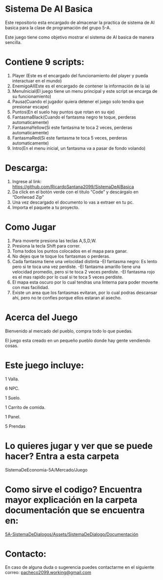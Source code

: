 # Sistema De AI Basica
Este repositorio esta encargado de almacenar la practica de sistema de AI basica para la clase de programación del grupo 5-A.


Este juego tiene como objetivo mostrar el sistema de AI basica de manera sencilla.


# Contiene 9 scripts:
1. Player (Este es el encargado del funcionamiento del player y pueda interactuar en el mundo)
2. EnemigoAI(Este es el encargado de contener la información de la ia)
3. MenuInicial(El juego tiene un menu principal y este script se encarga de su funcionamiento)
4. Pausa(Cuando el jugador quiera detener el juego solo tendra que presionar escape)
5. Puntos(En el suelo hay puntos que rotan en su eje)
6. FantasmaBlack(Cuando el fantasma negro te toque, perderas automaticamente)
7. FantasmaYellow(Si este fantasma te toca 2 veces, perderas automaticamente)
8. FantasmaRed(Si este fantasma te toca 5 veces, perderas automaticamente)
9. Intro(En el menu inicial, un fantasma va a pasar de fondo volando)

# Descarga:
1. Ingrese al link: https://github.com/RicardoSantana2099/SistemaDeAIBasica
2. Da click en el botón verde con el titulo “Code” y descárgalo en “Donlwoad Zip”
3. Una vez descargado el documento lo vas a extraer en tu pc.
4. Importa el paquete a tu proyecto.


# Como Jugar
1. Para moverte presiona las teclas A,S,D,W.
2. Presiona la tecla Shift para correr.
3. Toma todos los puntos colocados en el mapa para ganar.
4. No dejes que te toque los fantasmas o perderas.
5. Cada fantasma tiene una velocidad distinta
   -El fantasma negro: Es lento pero si te toca una vez perdiste.
   -El fantasma amarillo tiene una velocidad promedio, pero si te toca 2 veces perdiste.
   -El fantasma rojo es el mas rapido por lo cual si te toca 5 veces perdiste.
6. El mapa esta oscuro por lo cual tendras una linterna para poder moverte con mas facilidad.
7. Existe un area que los fantasmas evitaran, por lo cual podras descansar ahi, pero no te confies porque ellos estaran al asecho.

# Acerca del Juego

Bienvenido al mercado del pueblo, compra todo lo que puedas.

El juego esta creado en un pequeño pueblo donde hay gente vendiendo cosas.

# Este juego incluye:

1 Valla.

6 NPC.

1 Suelo.

1 Carrito de comida.

1 Panel.

5 Prendas

# Lo quieres jugar y ver que se puede hacer? Entra a esta carpeta

SistemaDeEconomia-5A/Mercado/Juego


# Como sirve el codigo? Encuentra mayor explicación en la carpeta documentación que se encuentra en: 

[5A-SistemaDeDialogos/Assets/SistemaDeDialogo/Documentación](https://github.com/RicardoSantana2099/SistemaDeEconomia-5A/tree/main/Mercado/Assets/SistemaDeEconomia/Documentaci%C3%B3)


# Contacto:

En caso de alguna duda o sugerencia puedes contactarme en el siguiente correo:
pacheco2099.working@gmail.com

